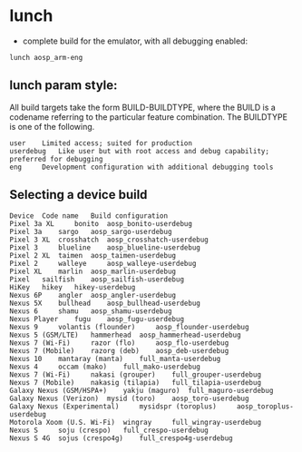 # lunch


* complete build for the emulator, with all debugging enabled:
```
lunch aosp_arm-eng
```

## lunch param style:

All build targets take the form BUILD-BUILDTYPE, where the BUILD is a codename referring to the particular feature combination. The BUILDTYPE is one of the following.

```
user 	Limited access; suited for production
userdebug 	Like user but with root access and debug capability; preferred for debugging
eng 	Development configuration with additional debugging tools
```

## Selecting a device build

```
Device 	Code name 	Build configuration
Pixel 3a XL 	bonito 	aosp_bonito-userdebug
Pixel 3a 	sargo 	aosp_sargo-userdebug
Pixel 3 XL 	crosshatch 	aosp_crosshatch-userdebug
Pixel 3 	blueline 	aosp_blueline-userdebug
Pixel 2 XL 	taimen 	aosp_taimen-userdebug
Pixel 2 	walleye 	aosp_walleye-userdebug
Pixel XL 	marlin 	aosp_marlin-userdebug
Pixel 	sailfish 	aosp_sailfish-userdebug
HiKey 	hikey 	hikey-userdebug
Nexus 6P 	angler 	aosp_angler-userdebug
Nexus 5X 	bullhead 	aosp_bullhead-userdebug
Nexus 6 	shamu 	aosp_shamu-userdebug
Nexus Player 	fugu 	aosp_fugu-userdebug
Nexus 9 	volantis (flounder) 	aosp_flounder-userdebug
Nexus 5 (GSM/LTE) 	hammerhead 	aosp_hammerhead-userdebug
Nexus 7 (Wi-Fi) 	razor (flo) 	aosp_flo-userdebug
Nexus 7 (Mobile) 	razorg (deb) 	aosp_deb-userdebug
Nexus 10 	mantaray (manta) 	full_manta-userdebug
Nexus 4 	occam (mako) 	full_mako-userdebug
Nexus 7 (Wi-Fi) 	nakasi (grouper) 	full_grouper-userdebug
Nexus 7 (Mobile) 	nakasig (tilapia) 	full_tilapia-userdebug
Galaxy Nexus (GSM/HSPA+) 	yakju (maguro) 	full_maguro-userdebug
Galaxy Nexus (Verizon) 	mysid (toro) 	aosp_toro-userdebug
Galaxy Nexus (Experimental) 	mysidspr (toroplus) 	aosp_toroplus-userdebug
Motorola Xoom (U.S. Wi-Fi) 	wingray 	full_wingray-userdebug
Nexus S 	soju (crespo) 	full_crespo-userdebug
Nexus S 4G 	sojus (crespo4g) 	full_crespo4g-userdebug

```
